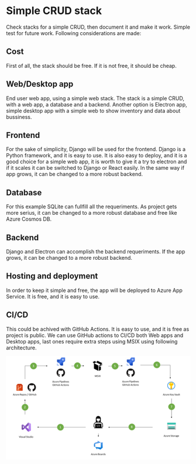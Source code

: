 # Simple CRUD stack
Check stacks for a simple CRUD, then document it and make it work. Simple test for future work. Following considerations are made:

## Cost
First of all, the stack should be free. If it is not free, it should be cheap.
## Web/Desktop app
End user web app, using a simple web stack. The stack is a simple CRUD, with a web app, a database and a backend. Another option is Electron app, simple desktop app with a simple web to show inventory and data about bussiness.

## Frontend
For the sake of simplicity, Django will be used for the frontend. Django is a Python framework, and it is easy to use. It is also easy to deploy, and it is a good choice for a simple web app, it is worth to give it a try to electron and if it scales it can be switched to Django or React easily. In the same way if app grows, it can be changed to a more robust backend.

## Database
For this example SQLite can fullfill all the requeriments. As project gets more serius, it can be changed to a more robust database and free like Azure Cosmos DB. 

## Backend
Django and Electron can accomplish the backend requeriments. If the app grows, it can be changed to a more robust backend.

## Hosting and deployment
In order to keep it simple and free, the app will be deployed to Azure App Service. It is free, and it is easy to use. 
## CI/CD
This could be achived with GitHub Actions. It is easy to use, and it is free as project is public. We can use GitHub actions to CI/CD both Web apps and Desktop apps, last ones require extra steps using MSIX using following architecture.

![Alt text](images/devops-windows-architecture.png)